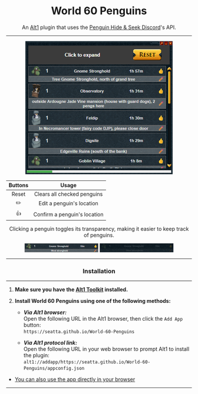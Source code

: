 <div align=center>

# World 60 Penguins

An [Alt1][alt1_url] plugin that uses the [Penguin Hide & Seek Discord][peng_url]'s API.

---

![preview image](docs/images/readme/preview.png)

| Buttons |            Usage             |
| :-----: | :--------------------------: |
|  Reset  | Clears all checked penguins  |
|   ✏️    |  Edit a penguin's location   |
|   👍    | Confirm a penguin's location |

Clicking a penguin toggles its transparency, making it easier to keep track of penguins.

<img src="docs/images/readme/unchecked.png" alt="unchecked" width="200"/>
<img src="docs/images/readme/checked.png" alt="checked" width="200"/>

---

### Installation

---

<div align=left>

1. **Make sure you have the [Alt1 Toolkit][alt1_url] installed.**
2. **Install World 60 Penguins using one of the following methods:**

   - _**Via Alt1 browser:**_<br>
     Open the following URL in the Alt1 browser, then click the `Add App` button:<br>
     `https://seatta.github.io/World-60-Penguins`

   - _**Via Alt1 protocol link:**_<br>
     Open the following URL in your web browser to prompt Alt1 to install the plugin:<br>
     `alt1://addapp/https://seatta.github.io/World-60-Penguins/appconfig.json`

- [You can also use the app directly in your browser][site_url]
</div>

<div align=center>

---

<!-- ### Potentially Planned Additions

---

<div align=left>

- All have been added

</div> -->

</div>

[alt1_url]: https://runeapps.org/alt1
[site_url]: https://seatta.github.io/World-60-Penguins/
[wiki_url]: https://runescape.wiki/w/Penguin_Hide_and_Seek#Current_World_60_Locations
[peng_url]: https://discord.gg/World60Pengs
